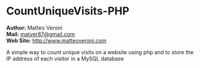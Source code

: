 CountUniqueVisits-PHP
=====================

 <b>Author:</b>       Matteo Veroni                       
 <b>Mail:</b>         matver87@gmail.com                 
 <b>Web Site:</b>     http://www.matteoveroni.com         

A simple way to count unique visits on a website using php and to store the IP address of each visitor in a MySQL database
